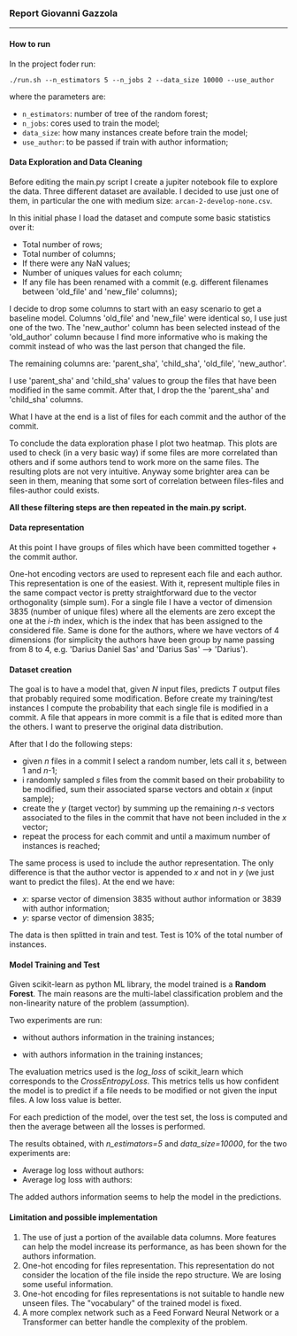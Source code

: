 ### Report Giovanni Gazzola

------

#### How to run

In the project foder run:

```
./run.sh --n_estimators 5 --n_jobs 2 --data_size 10000 --use_author
```

where the parameters are:

- `n_estimators`: number of tree of the random forest;
- `n_jobs`: cores used to train the model;
- `data_size`: how many instances create before train the model;
- `use_author`: to be passed if train with author information;



#### Data Exploration and Data Cleaning

Before editing the main.py script I create a jupiter notebook file to explore the data. 
Three different dataset are available. I decided to use just one of them, in particular the one with medium size: `arcan-2-develop-none.csv`.

In this initial phase I load the dataset and compute some basic statistics over it:

- Total number of rows;
- Total number of columns;
- If there were any NaN values;
- Number of uniques values for each column;
- If any file has been renamed with a commit (e.g. different filenames between 'old_file' and 'new_file' columns);

I decide to drop some columns to start with an easy scenario to get a baseline model. 
Columns 'old_file' and 'new_file' were identical so, I use just one of the two. 
The 'new_author' column has been selected instead of  the 'old_author' column because I find more informative who is making the commit instead of who was the last person that changed the file.

The remaining columns are: 'parent_sha', 'child_sha', 'old_file', 'new_author'.


I use 'parent_sha' and 'child_sha' values to group the files that have been modified in the same commit. After that, I drop the the 'parent_sha' and 'child_sha' columns.

What I have at the end is a list of files for each commit and the author of the commit.

To conclude the data exploration phase I plot two heatmap.
This plots are used to check (in a very basic way) if some files are more correlated than others and if some authors tend to work more on the same files.
The resulting plots are not very intuitive. Anyway some brighter area can be seen in them, meaning that some sort of correlation between files-files and files-author could exists.

**All these filtering steps are then repeated in the main.py script.**



#### Data representation

At this point I have groups of files which have been committed together + the commit author.

One-hot encoding vectors are used to represent each file and each author. 
This representation is one of the easiest. With it,  represent multiple files in the same compact vector is pretty straightforward due to the vector orthogonality (simple sum). 
For a single file I have a vector of dimension 3835 (number of unique files) where all the elements are zero except the one at the *i-th* index, which is the index that has been assigned to the considered file.
Same is done for the authors, where we have vectors of 4 dimensions (for simplicity the authors have been group by name passing from 8 to 4, e.g. 'Darius Daniel Sas' and 'Darius Sas' --> 'Darius').



#### Dataset creation

The goal is to have a model that, given *N* input files, predicts *T* output files that probably required some modification.
Before create my training/test instances I compute the probability that each single file is modified in a commit. A file that appears in more commit is a file that is edited more than the others. I want to preserve the original data distribution.

After that I do the following steps:

- given *n* files in a commit I select a random number, lets call it *s*, between 1 and *n*-1;
- i randomly  sampled *s* files from the commit  based on their probability to be modified, sum their associated sparse vectors and obtain *x* (input sample);
- create the *y* (target vector) by summing up the remaining *n-s* vectors associated to the files in the commit that have not been included in the *x* vector;
- repeat the process for each commit and until a maximum number of instances is reached;

The same process is used to include the author representation. The only difference is that the author vector is appended to *x* and not in *y* (we just want to predict the files).
At the end we have:

- *x*: sparse vector of dimension 3835 without author information or 3839 with author information;
- *y*: sparse vector of dimension 3835; 

The data is then splitted in train and test. Test is 10% of the total number of instances.



#### Model Training and Test

Given scikit-learn as python ML library, the model trained is a **Random Forest**.
The main reasons are the multi-label classification problem and the non-linearity nature of the problem (assumption).

Two experiments are run:

- without authors information in the training instances;

- with authors information in the training instances;



The evaluation metrics used  is the *log_loss* of scikit_learn which corresponds to the *CrossEntropyLoss*.
This metrics tells us how confident the model is to predict if a file needs to be modified or not given the input files.  A low loss value is better.

For each prediction of the model, over the test set, the loss is computed and then the average between all the losses is performed. 

The results obtained, with *n_estimators=5* and *data_size=10000*, for the two experiments are:

- Average log loss without authors:
- Average log loss with authors:



The added authors information seems to help the model in the predictions.



#### Limitation and possible implementation

1) The use of just a portion of the available data columns. More features can help the model increase its performance, as has been shown for the authors information.
2) One-hot encoding for files representation. This representation do not consider the location of the file inside the repo structure. We are losing some useful information.
3) One-hot encoding for files representations is not suitable to handle new unseen files. The "vocabulary" of the trained model is fixed.
4) A more complex network such as a Feed Forward Neural Network or a Transformer can better handle the complexity of the problem.

